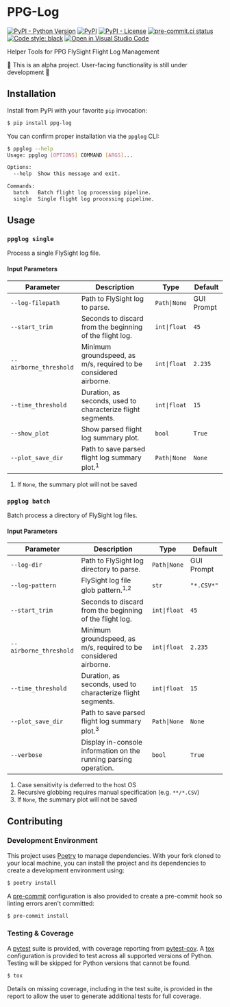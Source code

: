 # PPG-Log
[![PyPI - Python Version](https://img.shields.io/pypi/pyversions/ppg-log)](https://pypi.org/project/ppg-log/)
[![PyPI](https://img.shields.io/pypi/v/ppg-log)](https://pypi.org/project/ppg-log/)
[![PyPI - License](https://img.shields.io/pypi/l/ppg-log?color=magenta)](https://github.com/sco1/ppg-log/blob/main/LICENSE)
[![pre-commit.ci status](https://results.pre-commit.ci/badge/github/sco1/ppg-log/main.svg)](https://results.pre-commit.ci/latest/github/sco1/ppg-log/main)
[![Code style: black](https://img.shields.io/badge/code%20style-black-black)](https://github.com/psf/black)
[![Open in Visual Studio Code](https://img.shields.io/badge/Open%20in-VSCode.dev-blue)](https://vscode.dev/github.com/sco1/ppg-log)

Helper Tools for PPG FlySight Flight Log Management

🚨 This is an alpha project. User-facing functionality is still under development 🚨

## Installation
Install from PyPi with your favorite `pip` invocation:

```bash
$ pip install ppg-log
```

You can confirm proper installation via the `ppglog` CLI:
<!-- [[[cog
import cog
from subprocess import PIPE, run
out = run(["ppglog", "--help"], stdout=PIPE, encoding="ascii")
cog.out(
    f"```bash\n$ ppglog --help\n{out.stdout.rstrip()}\n```"
)
]]] -->
```bash
$ ppglog --help
Usage: ppglog [OPTIONS] COMMAND [ARGS]...

Options:
  --help  Show this message and exit.

Commands:
  batch   Batch flight log processing pipeline.
  single  Single flight log processing pipeline.
```
<!-- [[[end]]] -->

## Usage
### `ppglog single`
Process a single FlySight log file.
#### Input Parameters
| Parameter              | Description                                                      | Type        | Default    |
|------------------------|------------------------------------------------------------------|-------------|------------|
| `--log-filepath`       | Path to FlySight log to parse.                                   | `Path\|None` | GUI Prompt |
| `--start_trim`         | Seconds to discard from the beginning of the flight log.         | `int\|float` | `45`       |
| `--airborne_threshold` | Minimum groundspeed, as m/s, required to be considered airborne. | `int\|float` | `2.235`    |
| `--time_threshold`     | Duration, as seconds, used to characterize flight segments.      | `int\|float` | `15`       |
| `--show_plot`          | Show parsed flight log summary plot.                             | `bool`      | `True`     |
| `--plot_save_dir`      | Path to save parsed flight log summary plot.<sup>1</sup>         | `Path\|None` | `None`     |

1. If `None`, the summary plot will not be saved

### `ppglog batch`
Batch process a directory of FlySight log files.
#### Input Parameters
| Parameter              | Description                                                      | Type        | Default    |
|------------------------|------------------------------------------------------------------|-------------|------------|
| `--log-dir`            | Path to FlySight log directory to parse.                         | `Path\|None` | GUI Prompt |
| `--log-pattern`        | FlySight log file glob pattern.<sup>1,2</sup>                    | `str`       | `"*.CSV*"` |
| `--start_trim`         | Seconds to discard from the beginning of the flight log.         | `int\|float` | `45`       |
| `--airborne_threshold` | Minimum groundspeed, as m/s, required to be considered airborne. | `int\|float` | `2.235`    |
| `--time_threshold`     | Duration, as seconds, used to characterize flight segments.      | `int\|float` | `15`       |
| `--plot_save_dir`      | Path to save parsed flight log summary plot.<sup>3</sup>         | `Path\|None` | `None`     |
| `--verbose`            | Display in-console information on the running parsing operation. | `bool`      | `True`     |

1. Case sensitivity is deferred to the host OS
2. Recursive globbing requires manual specification (e.g. `**/*.CSV`)
3. If `None`, the summary plot will not be saved

## Contributing
### Development Environment
This project uses [Poetry](https://python-poetry.org/) to manage dependencies. With your fork cloned to your local machine, you can install the project and its dependencies to create a development environment using:

```bash
$ poetry install
```

A [pre-commit](https://pre-commit.com) configuration is also provided to create a pre-commit hook so linting errors aren't committed:

```bash
$ pre-commit install
```

### Testing & Coverage
A [pytest](https://docs.pytest.org/en/latest/) suite is provided, with coverage reporting from [pytest-cov](https://github.com/pytest-dev/pytest-cov). A [tox](https://github.com/tox-dev/tox/) configuration is provided to test across all supported versions of Python. Testing will be skipped for Python versions that cannot be found.

```bash
$ tox
```

Details on missing coverage, including in the test suite, is provided in the report to allow the user to generate additional tests for full coverage.
